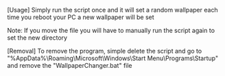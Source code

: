 [Usage]
Simply run the script once and it will set a random wallpaper each time you reboot your PC a new wallpaper will be set

Note: If you move the file you will have to manually run the script again to set the new directory

[Removal]
To remove the program, simple delete the script and go to "%AppData%\Roaming\Microsoft\Windows\Start Menu\Programs\Startup" and remove the "WallpaperChanger.bat" file
